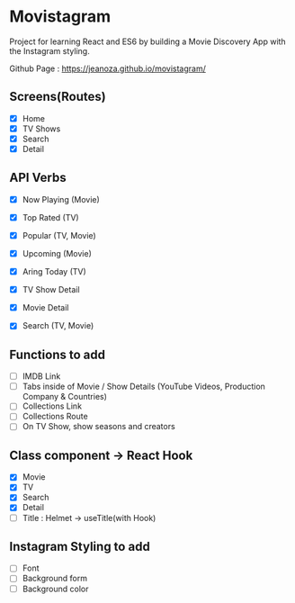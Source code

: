 # Movistagram

Project for learning React and ES6 by building a Movie Discovery App with the Instagram styling.

Github Page : https://jeanoza.github.io/movistagram/

## Screens(Routes)

- [x] Home
- [x] TV Shows
- [x] Search
- [x] Detail

## API Verbs

- [x] Now Playing (Movie)
- [x] Top Rated (TV)
- [x] Popular (TV, Movie)
- [x] Upcoming (Movie)
- [x] Aring Today (TV)

- [x] TV Show Detail
- [x] Movie Detail
- [x] Search (TV, Movie)

## Functions to add

- [ ] IMDB Link
- [ ] Tabs inside of Movie / Show Details (YouTube Videos, Production Company & Countries)
- [ ] Collections Link
- [ ] Collections Route
- [ ] On TV Show, show seasons and creators

## Class component -> React Hook

- [x] Movie
- [x] TV
- [x] Search
- [x] Detail
- [ ] Title : Helmet -> useTitle(with Hook)

## Instagram Styling to add

- [ ] Font
- [ ] Background form  
- [ ] Background color
